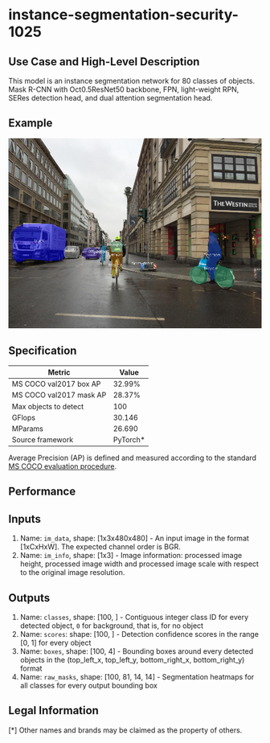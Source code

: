 # instance-segmentation-security-1025

## Use Case and High-Level Description

This model is an instance segmentation network for 80 classes of objects.
Mask R-CNN with Oct0.5ResNet50 backbone, FPN, light-weight RPN,
SERes detection head, and dual attention segmentation head.

## Example

![](./instance-segmentation-security-1025.png)

## Specification

| Metric                          | Value                                     |
|---------------------------------|-------------------------------------------|
| MS COCO val2017 box AP          | 32.99%                                    |
| MS COCO val2017 mask AP         | 28.37%                                    |
| Max objects to detect           | 100                                       |
| GFlops                          | 30.146                                    |
| MParams                         | 26.690                                    |
| Source framework                | PyTorch\*                                 |

Average Precision (AP) is defined and measured according to the standard
[MS COCO evaluation procedure](http://cocodataset.org/#detection-eval).

## Performance

## Inputs

1.	Name: `im_data`, shape: [1x3x480x480] - An input image in the format
    [1xCxHxW]. The expected channel order is BGR.
2.	Name: `im_info`, shape: [1x3] - Image information: processed image height,
    processed image width and processed image scale
    with respect to the original image resolution.

## Outputs

1.	Name: `classes`, shape: [100, ] - Contiguous integer class ID for every
    detected object, `0` for background, that is, for no object
2.	Name: `scores`: shape: [100, ] - Detection confidence scores in the range [0, 1]
    for every object
3.	Name: `boxes`, shape: [100, 4] - Bounding boxes around every detected objects
    in the (top_left_x, top_left_y, bottom_right_x, bottom_right_y) format
4.	Name: `raw_masks`, shape: [100, 81, 14, 14] - Segmentation heatmaps for all
    classes for every output bounding box

## Legal Information
[*] Other names and brands may be claimed as the property of others.
